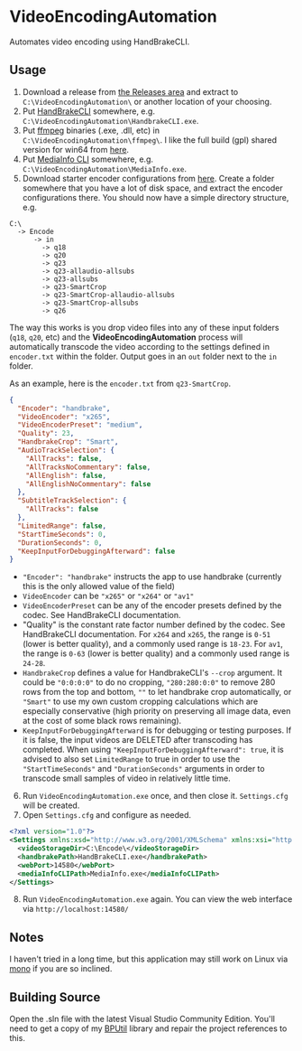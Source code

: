 # VideoEncodingAutomation
Automates video encoding using HandBrakeCLI.

## Usage

1. Download a release from [the Releases area](https://github.com/bp2008/VideoEncodingAutomation/releases) and extract to `C:\VideoEncodingAutomation\` or another location of your choosing.
2. Put [HandBrakeCLI](https://handbrake.fr/downloads2.php) somewhere, e.g. `C:\VideoEncodingAutomation\HandbrakeCLI.exe`.
3. Put [ffmpeg](https://ffmpeg.org/download.html) binaries (.exe, .dll, etc) in `C:\VideoEncodingAutomation\ffmpeg\`.  I like the full build (gpl) shared version for win64 from [here](https://github.com/BtbN/FFmpeg-Builds/releases).
4. Put [MediaInfo CLI](https://mediaarea.net/en/MediaInfo/Download/Windows) somewhere, e.g. `C:\VideoEncodingAutomation\MediaInfo.exe`.
5. Download starter encoder configurations from [here](https://github.com/bp2008/VideoEncodingAutomation/blob/main/Starter_Encode_Configuration.7z?raw=true). Create a folder somewhere that you have a lot of disk space, and extract the encoder configurations there.  You should now have a simple directory structure, e.g.
```
C:\
  -> Encode
      -> in
        -> q18
        -> q20
        -> q23
        -> q23-allaudio-allsubs
        -> q23-allsubs
        -> q23-SmartCrop
        -> q23-SmartCrop-allaudio-allsubs
        -> q23-SmartCrop-allsubs
        -> q26
```

The way this works is you drop video files into any of these input folders (`q18`, `q20`, etc) and the **VideoEncodingAutomation** process will automatically transcode the video according to the settings defined in `encoder.txt` within the folder.  Output goes in an `out` folder next to the `in` folder.

As an example, here is the `encoder.txt` from `q23-SmartCrop`.

```json
{
  "Encoder": "handbrake",
  "VideoEncoder": "x265",
  "VideoEncoderPreset": "medium",
  "Quality": 23,
  "HandbrakeCrop": "Smart",
  "AudioTrackSelection": {
    "AllTracks": false,
    "AllTracksNoCommentary": false,
    "AllEnglish": false,
    "AllEnglishNoCommentary": false
  },
  "SubtitleTrackSelection": {
    "AllTracks": false
  },
  "LimitedRange": false,
  "StartTimeSeconds": 0,
  "DurationSeconds": 0,
  "KeepInputForDebuggingAfterward": false
}
```

* `"Encoder": "handbrake"` instructs the app to use handbrake (currently this is the only allowed value of the field)
* `VideoEncoder` can be `"x265"` or `"x264"` or `"av1"`
* `VideoEncoderPreset` can be any of the encoder presets defined by the codec. See HandBrakeCLI documentation.
* "Quality" is the constant rate factor number defined by the codec. See HandBrakeCLI documentation.  For `x264` and `x265`, the range is `0-51` (lower is better quality), and a commonly used range is `18-23`.  For `av1`, the range is `0-63` (lower is better quality) and a commonly used range is `24-28`.
* `HandbrakeCrop` defines a value for HandbrakeCLI's `--crop` argument.  It could be `"0:0:0:0"` to do no cropping, `"280:280:0:0"` to remove 280 rows from the top and bottom, `""` to let handbrake crop automatically, or `"Smart"` to use my own custom cropping calculations which are especially conservative (high priority on preserving all image data, even at the cost of some black rows remaining).
* `KeepInputForDebuggingAfterward` is for debugging or testing purposes.  If it is false, the input videos are DELETED after transcoding has completed.  When using `"KeepInputForDebuggingAfterward": true`, it is advised to also set `LimitedRange` to true in order to use the `"StartTimeSeconds"` and `"DurationSeconds"` arguments in order to transcode small samples of video in relatively little time.

6. Run `VideoEncodingAutomation.exe` once, and then close it.  `Settings.cfg` will be created.
7. Open `Settings.cfg` and configure as needed.

```xml
<?xml version="1.0"?>
<Settings xmlns:xsd="http://www.w3.org/2001/XMLSchema" xmlns:xsi="http://www.w3.org/2001/XMLSchema-instance">
  <videoStorageDir>C:\Encode\</videoStorageDir>
  <handbrakePath>HandBrakeCLI.exe</handbrakePath>
  <webPort>14580</webPort>
  <mediaInfoCLIPath>MediaInfo.exe</mediaInfoCLIPath>
</Settings>
```

8. Run `VideoEncodingAutomation.exe` again.  You can view the web interface via `http://localhost:14580/`

## Notes

I haven't tried in a long time, but this application may still work on Linux via [mono](https://www.mono-project.com/docs/getting-started/install/linux/) if you are so inclined.

## Building Source

Open the .sln file with the latest Visual Studio Community Edition. You'll need to get a copy of my [BPUtil](https://github.com/bp2008/BPUtil) library and repair the project references to this.
